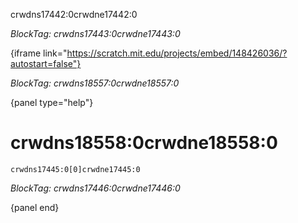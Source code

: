 crwdns17442:0crwdne17442:0

*BlockTag: crwdns17443:0crwdne17443:0*

{iframe link="https://scratch.mit.edu/projects/embed/148426036/?autostart=false"}

*BlockTag: crwdns18557:0crwdne18557:0*

{panel type="help"}

# crwdns18558:0crwdne18558:0

<pre><code class="scratch:split:random">crwdns17445:0[0]crwdne17445:0
</code></pre>

*BlockTag: crwdns17446:0crwdne17446:0*

{panel end}